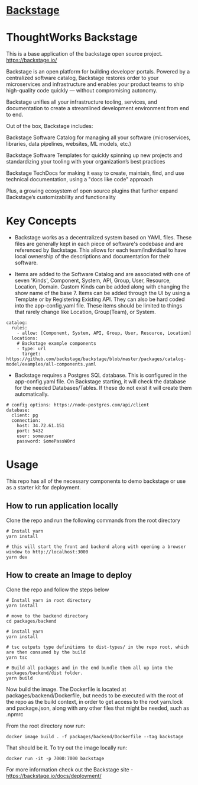 # [Backstage](https://backstage.io)

# ThoughtWorks Backstage

This is a base application of the backstage open source project.  https://backstage.io/

Backstage is an open platform for building developer portals. Powered by a centralized software catalog, Backstage restores order to your microservices and infrastructure and enables your product teams to ship high-quality code quickly — without compromising autonomy.

Backstage unifies all your infrastructure tooling, services, and documentation to create a streamlined development environment from end to end.

Out of the box, Backstage includes:

Backstage Software Catalog for managing all your software (microservices, libraries, data pipelines, websites, ML models, etc.)

Backstage Software Templates for quickly spinning up new projects and standardizing your tooling with your organization’s best practices

Backstage TechDocs for making it easy to create, maintain, find, and use technical documentation, using a "docs like code" approach

Plus, a growing ecosystem of open source plugins that further expand Backstage’s customizability and functionality

# Key Concepts
- Backstage works as a decentralized system based on YAML files.  These files are generally kept in each piece of software's codebase and are referenced by Backstage.  This allows for each team/individual to have local ownership of the descriptions and documentation for their software.  

- Items are added to the Software Catalog and are associated with one of seven 'Kinds', Component, System, API, Group, User, Resource, Location, Domain.  Custom Kinds can be added along with changing the show name of the base 7.  Items can be added through the UI by using a Template or by Registering Existing API.  They can also be hard coded into the app-config.yaml file.  These items should be limited to things that rarely change like Location, Group(Team), or System.
```
catalog:
  rules:
    - allow: [Component, System, API, Group, User, Resource, Location]
  locations:
    # Backstage example components
    - type: url
      target: https://github.com/backstage/backstage/blob/master/packages/catalog-model/examples/all-components.yaml
```

- Backstage requires a Postgres SQL database.  This is configured in the app-config.yaml file.  On Backstage starting, it will check the database for the needed Databases/Tables.  If these do not exist it will create them automatically.
```
# config options: https://node-postgres.com/api/client
database:
  client: pg
  connection:
    host: 34.72.61.151
    port: 5432
    user: someuser
    password: $omePassW0rd

```


# Usage
This repo has all of the necessary components to demo backstage or use as a starter kit for deployment.


## How to run application locally
Clone the repo and run the following commands from the root directory

```
# Install yarn
yarn install

# this will start the front and backend along with opening a browser window to http://localhost:3000
yarn dev
```

## How to create an Image to deploy
Clone the repo and follow the steps below

```
# Install yarn in root directory
yarn install

# move to the backend directory
cd packages/backend

# install yarn
yarn install

# tsc outputs type definitions to dist-types/ in the repo root, which are then consumed by the build
yarn tsc

# Build all packages and in the end bundle them all up into the packages/backend/dist folder.
yarn build
```

Now build the image.  The Dockerfile is located at packages/backend/Dockerfile, but needs to be executed with the root of the repo as the build context, in order to get access to the root yarn.lock and package.json, along with any other files that might be needed, such as .npmrc

From the root directory now run:

```
docker image build . -f packages/backend/Dockerfile --tag backstage
```

That should be it.  To try out the image locally run:
```
docker run -it -p 7000:7000 backstage
```

For more information check out the Backstage site - https://backstage.io/docs/deployment/
